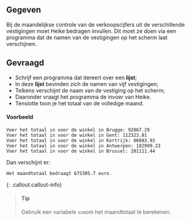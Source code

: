 ## Gegeven
Bij de maandelijkse controle van de verkoopscijfers uit de verschillende vestigingen moet Heike bedragen invullen. 
Dit moet ze doen via een programma dat de namen van de vestigingen op het scherm laat verschijnen. 

## Gevraagd
* Schrijf een programma dat itereert over een **lijst**; 
* In deze **lijst** bevinden zich de namen van vijf vestigingen; 
* Telkens verschijnt de naam van de vestiging op het scherm; 
* Daaronder vraagt het programma de invoer van Heike. 
* Tenslotte toon je het totaal van de volledige maand. 

#### Voorbeeld
```
Voer het totaal in voor de winkel in Brugge: 92867.29
Voer het totaal in voor de winkel in Gent: 112323.81
Voer het totaal in voor de winkel in Kortrijk: 86003.93
Voer het totaal in voor de winkel in Antwerpen: 182999.23
Voer het totaal in voor de winkel in Brussel: 201111.44
```

Dan verschijnt er:
```
Het maandtotaal bedraagt 675305.7 euro.
```

{: .callout.callout-info}
>#### Tip
>Gebruik een variabele `som`om het maandtotaal te berekenen. 
